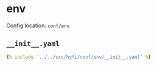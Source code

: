 # env

Config location: `conf/env`

## `__init__.yaml`

```yaml
{% include '../../src/hyfi/conf/env/__init__.yaml' %}
```

